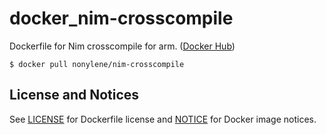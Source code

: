 # docker_nim-crosscompile

Dockerfile for Nim crosscompile for arm. ([Docker Hub](https://hub.docker.com/r/nonylene/nim-crosscompile))

```console
$ docker pull nonylene/nim-crosscompile
```

## License and Notices

See [LICENSE](https://github.com/nonylene/docker_nim-crosscompile/blob/master/LICENSE) for Dockerfile license and [NOTICE](https://github.com/nonylene/docker_nim-crosscompile/blob/master/NOTICE) for Docker image notices.
